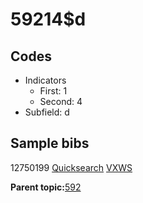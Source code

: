 # 59214$d

## Codes

-   Indicators
    -   First: 1
    -   Second: 4
-   Subfield: d

## Sample bibs

12750199 [Quicksearch](https://search.library.yale.edu/catalog/12750199) [VXWS](http://prodorbis.library.yale.edu:7014/vxws/GetHoldingsService?bibId=12750199)

**Parent topic:**[592](../../tags/592/592.md)

